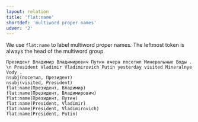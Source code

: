 ```yaml
---
layout: relation
title: 'flat:name'
shortdef: 'multiword proper names'
udver: '2'
---
```


We use `flat:name` to label multiword proper names.
The leftmost token is always the head of the multiword group.

~~~ sdparse
Президент Владимир Владимирович Путин вчера посетил Минеральные Воды . \n President Vladimir Vladimirovich Putin yesterday visited Mineralnye Vody .
nsubj(посетил, Президент)
nsubj(visited, President)
flat:name(Президент, Владимир)
flat:name(Президент, Владимирович)
flat:name(Президент, Путин)
flat:name(President, Vladimir)
flat:name(President, Vladimirovich)
flat:name(President, Putin)
~~~


<!-- Interlanguage links updated Pá kvě 14 11:09:06 CEST 2021 -->
